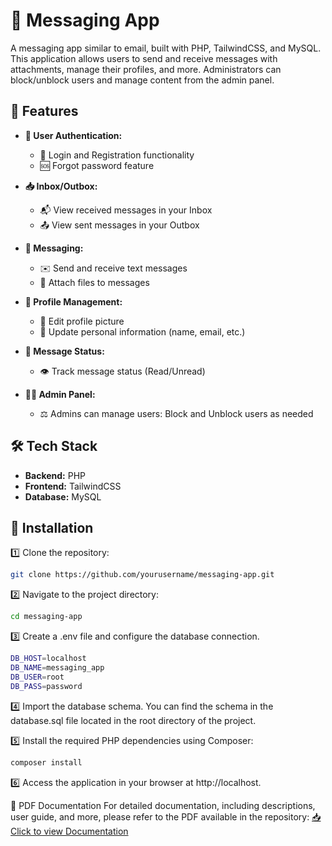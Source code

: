 # 📧 Messaging App

A messaging app similar to email, built with PHP, TailwindCSS, and MySQL. This application allows users to send and receive messages with attachments, manage their profiles, and more. Administrators can block/unblock users and manage content from the admin panel.

## 🚀 Features

- **🔑 User Authentication:**
  - 🔐 Login and Registration functionality
  - 🆘 Forgot password feature

- **📥 Inbox/Outbox:**
  - 📬 View received messages in your Inbox
  - 📤 View sent messages in your Outbox

- **💬 Messaging:**
  - ✉️ Send and receive text messages
  - 📎 Attach files to messages

- **👤 Profile Management:**
  - 📸 Edit profile picture
  - 📝 Update personal information (name, email, etc.)

- **🔄 Message Status:**
  - 👁️ Track message status (Read/Unread)

- **👨‍💻 Admin Panel:**
  - ⚖️ Admins can manage users: Block and Unblock users as needed

## 🛠️ Tech Stack

- **Backend:** PHP
- **Frontend:** TailwindCSS
- **Database:** MySQL

## 🏁 Installation

1️⃣ Clone the repository:
   ```bash
   git clone https://github.com/yourusername/messaging-app.git
```

2️⃣ Navigate to the project directory:
   ```bash
cd messaging-app
```

3️⃣ Create a .env file and configure the database connection.
   ```bash
DB_HOST=localhost
DB_NAME=messaging_app
DB_USER=root
DB_PASS=password
```

4️⃣ Import the database schema. You can find the schema in the database.sql file located in the root directory of the project.

5️⃣ Install the required PHP dependencies using Composer:
   ```bash
composer install
```

6️⃣ Access the application in your browser at http://localhost.

📄 PDF Documentation
For detailed documentation, including descriptions, user guide, and more, please refer to the PDF available in the repository:
[📥 Click to view Documentation](https://github.com/Amine6363/Amine6363-WebMessagingApp_PHP/blob/ca7df92349b10b383a17f863f6ca3c8192e1ebc7/documentation.pdf)


